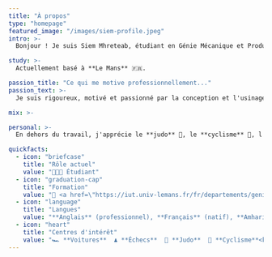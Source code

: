 ```yaml
---
title: "À propos"
type: "homepage"
featured_image: "/images/siem-profile.jpeg"
intro: >-
  Bonjour ! Je suis Siem Mhreteab, étudiant en Génie Mécanique et Productique (GMP). Je suis actuellement à la recherche d'un stage pour mettre mes compétences en pratique ; n'hésitez pas à me contacter !

study: >-
  Actuellement basé à **Le Mans** 🇫🇷.

passion_title: "Ce qui me motive professionnellement..."
passion_text: >-
  Je suis rigoureux, motivé et passionné par la conception et l'usinage de pièces industrielles.

mix: >-

personal: >-
  En dehors du travail, j'apprécie le **judo** 🥋, le **cyclisme** 🚴, l'**athlétisme** 🏃🏽, les **échecs** ♟️, la **lecture** 📚 et les **voyages** ✈️.

quickfacts:
  - icon: "briefcase"
    title: "Rôle actuel"
    value: "👨🏽‍🎓 Étudiant"
  - icon: "graduation-cap"
    title: "Formation"
    value: "🏫 <a href=\"https://iut.univ-lemans.fr/fr/departements/genie-mecanique-et-productique.html\" target=\"_blank\" rel=\"noopener noreferrer\">Institut Universitaire de Technologie du Mans</a>, **Bachelor of Technology en Génie mécanique et productique**<br>📚 <a href=\"https://www.lycee-vauban-brest.fr/\" target=\"_blank\" rel=\"noopener noreferrer\">Lycée Vauban, Brest</a>, **Baccalauréat général, Mathématiques et Physique-Chimie**"
  - icon: "language"
    title: "Langues"
    value: "**Anglais** (professionnel), **Français** (natif), **Amharique** (natif), **Tigrinya** (natif), **Espagnol** (compétence professionnelle limitée)"
  - icon: "heart"
    title: "Centres d'intérêt"
    value: "🏎️ **Voitures**  ♟️ **Échecs**  🥋 **Judo**  🚴 **Cyclisme**<br> 📸 **Photographie**  ✈️ **Voyages**  📚 **Lecture**"
---
```

